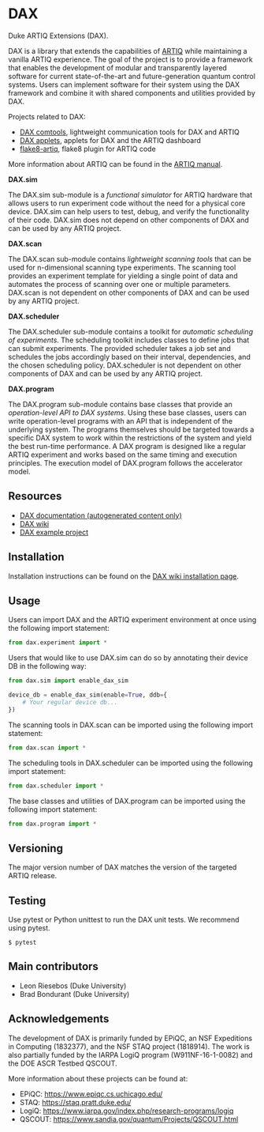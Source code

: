 # DAX

Duke ARTIQ Extensions (DAX).

DAX is a library that extends the capabilities of [ARTIQ](https://github.com/m-labs/artiq)
while maintaining a vanilla ARTIQ experience. The goal of the project is to provide a framework that enables the
development of modular and transparently layered software for current state-of-the-art and future-generation quantum
control systems. Users can implement software for their system using the DAX framework and combine it with shared
components and utilities provided by DAX.

Projects related to DAX:

- [DAX comtools](https://gitlab.com/duke-artiq/dax-comtools), lightweight communication tools for DAX and ARTIQ
- [DAX applets](https://gitlab.com/duke-artiq/dax-applets), applets for DAX and the ARTIQ dashboard
- [flake8-artiq](https://gitlab.com/duke-artiq/flake8-artiq), flake8 plugin for ARTIQ code

More information about ARTIQ can be found in the [ARTIQ manual](https://m-labs.hk/artiq/manual/).

**DAX.sim**

The DAX.sim sub-module is a *functional simulator* for ARTIQ hardware that allows users to run experiment code without
the need for a physical core device. DAX.sim can help users to test, debug, and verify the functionality of their code.
DAX.sim does not depend on other components of DAX and can be used by any ARTIQ project.

**DAX.scan**

The DAX.scan sub-module contains *lightweight scanning tools* that can be used for n-dimensional scanning type
experiments. The scanning tool provides an experiment template for yielding a single point of data and automates the
process of scanning over one or multiple parameters. DAX.scan is not dependent on other components of DAX and can be
used by any ARTIQ project.

**DAX.scheduler**

The DAX.scheduler sub-module contains a toolkit for *automatic scheduling of experiments*. The scheduling toolkit
includes classes to define jobs that can submit experiments. The provided scheduler takes a job set and schedules the
jobs accordingly based on their interval, dependencies, and the chosen scheduling policy. DAX.scheduler is not dependent
on other components of DAX and can be used by any ARTIQ project.

**DAX.program**

The DAX.program sub-module contains base classes that provide an *operation-level API to DAX systems*. Using these base
classes, users can write operation-level programs with an API that is independent of the underlying system. The programs
themselves should be targeted towards a specific DAX system to work within the restrictions of the system and yield the
best run-time performance. A DAX program is designed like a regular ARTIQ experiment and works based on the same timing
and execution principles. The execution model of DAX.program follows the accelerator model.

## Resources

- [DAX documentation (autogenerated content only)](https://duke-artiq.gitlab.io/dax/)
- [DAX wiki](https://gitlab.com/duke-artiq/dax/-/wikis/home)
- [DAX example project](https://gitlab.com/duke-artiq/dax-example)

## Installation

Installation instructions can be found on
the [DAX wiki installation page](https://gitlab.com/duke-artiq/dax/-/wikis/DAX/Installation).

## Usage

Users can import DAX and the ARTIQ experiment environment at once using the following import statement:

```python
from dax.experiment import *
```

Users that would like to use DAX.sim can do so by annotating their device DB in the following way:

```python
from dax.sim import enable_dax_sim

device_db = enable_dax_sim(enable=True, ddb={
    # Your regular device db...
})
```

The scanning tools in DAX.scan can be imported using the following import statement:

```python
from dax.scan import *
```

The scheduling tools in DAX.scheduler can be imported using the following import statement:

```python
from dax.scheduler import *
```

The base classes and utilities of DAX.program can be imported using the following import statement:

```python
from dax.program import *
```

## Versioning

The major version number of DAX matches the version of the targeted ARTIQ release.

## Testing

Use pytest or Python unittest to run the DAX unit tests. We recommend using pytest.

```shell
$ pytest
```

## Main contributors

- Leon Riesebos (Duke University)
- Brad Bondurant (Duke University)

## Acknowledgements

The development of DAX is primarily funded by EPiQC, an NSF Expeditions in Computing (1832377), and the NSF STAQ
project (1818914). The work is also partially funded by the IARPA LogiQ program (W911NF-16-1-0082) and the DOE ASCR
Testbed QSCOUT.

More information about these projects can be found at:

- EPiQC: https://www.epiqc.cs.uchicago.edu/
- STAQ: https://staq.pratt.duke.edu/
- LogiQ: https://www.iarpa.gov/index.php/research-programs/logiq
- QSCOUT: https://www.sandia.gov/quantum/Projects/QSCOUT.html
